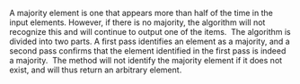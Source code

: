 A majority element is one that appears more than half of the time in the input elements. However, if there is no majority, the algorithm will not recognize this and will continue to output one of the items.
​
The algorithm is divided into two parts. A first pass identifies an element as a majority, and a second pass confirms that the element identified in the first pass is indeed a majority.
​
The method will not identify the majority element if it does not exist, and will thus return an arbitrary element.